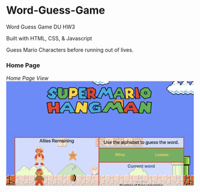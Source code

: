# Word-Guess-Game
Word Guess Game DU HW3

Built with HTML, CSS, & Javascript

Guess Mario Characters before running out of lives. 

### <a name="portfolio"></a> Home Page
*Home Page View*
![](assets/images/MarioHome.png)